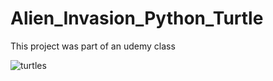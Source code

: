 # Alien_Invasion_Python_Turtle
This project was part of an udemy class

![turtles](https://user-images.githubusercontent.com/101247386/213911799-bbbf6a8b-3469-4a9b-bb16-60dc14c6c61e.png)

